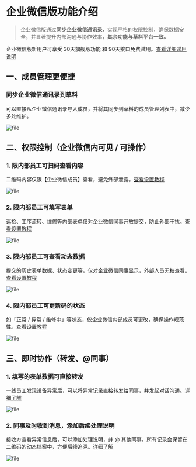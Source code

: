 # 企业微信版功能介绍

> 企业微信版通过**同步企业微信通讯录**，实现严格的权限控制，确保数据安全，并显著提升内部沟通与协作效率，**其余功能与草料平台一致。**

企业微信版新用户可享受 30天旗舰版功能 和 90天接口免费试用。[查看详细试用说明](https://cli.im/help/70106)

## 一、成员管理更便捷

### 同步企业微信通讯录到草料

可以直接从企业微信通讯录导入成员，并将其同步到草料的成员管理列表中，减少多处维护。

![file](https://blogcdnimg.clewm.net/2025/01/image-1737343853977_17373438548699.png?x-oss-process=image/auto-orient,1/quality,q_50/format,jpg)

## 二、权限控制（企业微信内可见 / 可操作）

### 1. 限内部员工可扫码查看内容

二维码内容仅限【企业微信成员】查看，避免外部泄露。[查看设置教程](https://cli.im/help/70250#1)

![file](https://blogcdnimg.clewm.net/2025/01/image-1737343874355_17373438747193.png?x-oss-process=image/auto-orient,1/quality,q_50/format,jpg)

### 2. 限内部员工可填写表单

巡检、工序流转、维修等内部表单仅对企业微信同事开放提交，防止外部干扰。[查看设置教程](https://cli.im/help/70250#2)

![file](https://blogcdnimg.clewm.net/2025/01/image-1737343896523_17373438969000.png?x-oss-process=image/auto-orient,1/quality,q_50/format,jpg)

### 3. 限内部员工可查看动态数据

提交的历史表单数据、状态变更等，仅对企业微信同事显示，外部人员无权查看。[查看设置教程](https://cli.im/help/70250#3)

![file](https://blogcdnimg.clewm.net/2025/01/image-1737343915908_17373439162932.png?x-oss-process=image/auto-orient,1/quality,q_50/format,jpg)

### 4. 限内部员工可更新码的状态

如「正常 / 异常 / 维修中」等状态，仅企业微信内部成员可更改，确保操作规范性。[查看设置教程](https://cli.im/help/70250#4)

![file](https://blogcdnimg.clewm.net/2025/01/image-1737343939403_17373439397319.png?x-oss-process=image/auto-orient,1/quality,q_50/format,jpg)

## 三、即时协作（转发、@同事）

### 1. 填写的表单数据可直接转发

一线员工发现设备异常后，可以将异常记录直接转发给同事，并发起对话沟通。[详细了解](https://cli.im/help/69756)

![file](https://blogcdnimg.clewm.net/2022/01/转发final_16418629491662.gif?x-oss-process=image/auto-orient,1/quality,q_50/format,gif)

### 2. 同事及时收到消息，添加后续处理说明

接收方查看异常信息后，可以添加处理说明，并 @ 其他同事。所有记录会保留在二维码的动态档案中，方便后续追溯。[详细了解](https://cli.im/help/82975)

![file](https://blogcdnimg.clewm.net/2022/01/回复final_16418629461268.gif?x-oss-process=image/auto-orient,1/quality,q_50/format,gif)